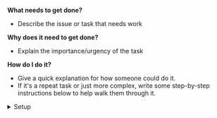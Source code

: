 **What needs to get done?**

- Describe the issue or task that needs work

**Why does it need to get done?**

- Explain the importance/urgency of the task

**How do I do it?**

- Give a quick explanation for how someone could do it.
- If it's a repeat task or just more complex, write some step-by-step instructions below to help walk them through it.

<details>
  <summary>Setup</summary>

  - Clone the repo by running `git clone https://github.com/segmentio/niffy.git`
  - Run `npm install`
  - Run tests with `make tests` (tests will "fail" for now, as expected)
  
</details>
